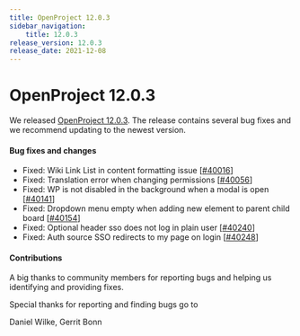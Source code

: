 ```yaml
---
title: OpenProject 12.0.3
sidebar_navigation:
    title: 12.0.3
release_version: 12.0.3
release_date: 2021-12-08
---
```


# OpenProject 12.0.3

We released [OpenProject 12.0.3](https://community.openproject.com/versions/1498).
The release contains several bug fixes and we recommend updating to the newest version.

<!--more-->
#### Bug fixes and changes

- Fixed: Wiki Link List in content formatting issue \[[#40016](https://community.openproject.com/wp/40016)\]
- Fixed: Translation error when changing permissions \[[#40056](https://community.openproject.com/wp/40056)\]
- Fixed: WP is not disabled in the background when a modal is open \[[#40141](https://community.openproject.com/wp/40141)\]
- Fixed: Dropdown menu empty when adding new element to parent child board \[[#40154](https://community.openproject.com/wp/40154)\]
- Fixed: Optional header sso does not log in plain user \[[#40240](https://community.openproject.com/wp/40240)\]
- Fixed: Auth source SSO redirects to my page on login \[[#40248](https://community.openproject.com/wp/40248)\]

#### Contributions
A big thanks to community members for reporting bugs and helping us identifying and providing fixes.

Special thanks for reporting and finding bugs go to

Daniel Wilke, Gerrit Bonn
